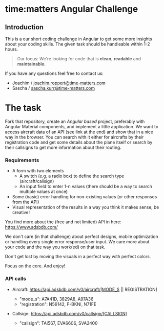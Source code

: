 # time:matters Angular Challenge

## Introduction
This is a our short coding challenge in Angular to get some more insights about your coding skills. The given task should be handleable within 1-2 hours. 

> Our focus: We're looking for code that is **clean**, **readable** and **maintainable**. 

If you have any questions feel free to contact us:
- Joachim / joachim.roppert@time-matters.com
- Sascha / sascha.kurr@time-matters.com

# The task

Fork that repository, create an *Angular based* project, preferably with Angular Material components, and implement a little application. We want to access aircraft data of an API (see link at the end) and show that in a nice way in the browser.
You can search with it either for aircrafts by their registration code and get some details about the plane itself or search by their callsigns to get more information about their routing.

### Requirements
* A form with two elements
  * A switch (e.g. a radio box) to define the search type (aircraft/callsign)
  * An input field to enter 1-n values (there should be a way to search multiple values at once)
* Some (basic) error handling for non-existing values (or other responses from the API)
* Visual representation of the results in a way you think it makes sense, be creative!

You find more about the (free and not limited) API in here:
https://www.adsbdb.com/

We don't care (in that challenge) about perfect designs, mobile optimization or handling every single error response/user input.
We care more about your code and the way you work(ed) on that task.

Don't get lost by moving the visuals in a perfect way with perfect colors.

Focus on the core.
And enjoy!

### API calls
* Aircraft: https://api.adsbdb.com/v0/aircraft/[MODE_S || REGISTRATION]
  * "mode_s": A7A41D, 3829A8, A97A36
  * "registration": N59142, F-BKNI, N71FE

* Callsign: https://api.adsbdb.com/v0/callsign/[CALLSIGN]
  * "callsign": TAI567, EVA6606, SVA2400